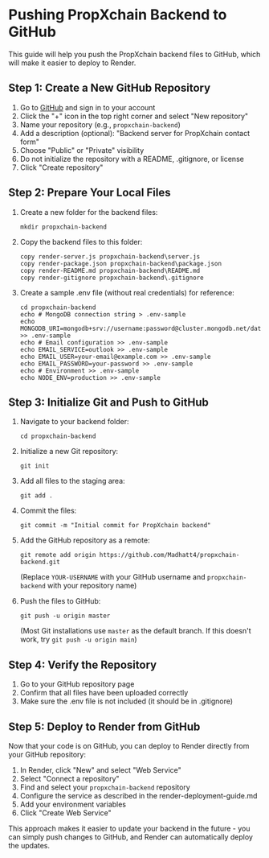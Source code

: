 # Pushing PropXchain Backend to GitHub

This guide will help you push the PropXchain backend files to GitHub, which will make it easier to deploy to Render.

## Step 1: Create a New GitHub Repository

1. Go to [GitHub](https://github.com) and sign in to your account
2. Click the "+" icon in the top right corner and select "New repository"
3. Name your repository (e.g., `propxchain-backend`)
4. Add a description (optional): "Backend server for PropXchain contact form"
5. Choose "Public" or "Private" visibility
6. Do not initialize the repository with a README, .gitignore, or license
7. Click "Create repository"

## Step 2: Prepare Your Local Files

1. Create a new folder for the backend files:
   ```
   mkdir propxchain-backend
   ```

2. Copy the backend files to this folder:
   ```
   copy render-server.js propxchain-backend\server.js
   copy render-package.json propxchain-backend\package.json
   copy render-README.md propxchain-backend\README.md
   copy render-gitignore propxchain-backend\.gitignore
   ```

3. Create a sample .env file (without real credentials) for reference:
   ```
   cd propxchain-backend
   echo # MongoDB connection string > .env-sample
   echo MONGODB_URI=mongodb+srv://username:password@cluster.mongodb.net/database >> .env-sample
   echo # Email configuration >> .env-sample
   echo EMAIL_SERVICE=outlook >> .env-sample
   echo EMAIL_USER=your-email@example.com >> .env-sample
   echo EMAIL_PASSWORD=your-password >> .env-sample
   echo # Environment >> .env-sample
   echo NODE_ENV=production >> .env-sample
   ```

## Step 3: Initialize Git and Push to GitHub

1. Navigate to your backend folder:
   ```
   cd propxchain-backend
   ```

2. Initialize a new Git repository:
   ```
   git init
   ```

3. Add all files to the staging area:
   ```
   git add .
   ```

4. Commit the files:
   ```
   git commit -m "Initial commit for PropXchain backend"
   ```

5. Add the GitHub repository as a remote:
   ```
   git remote add origin https://github.com/Madhatt4/propxchain-backend.git
   ```
   (Replace `YOUR-USERNAME` with your GitHub username and `propxchain-backend` with your repository name)

6. Push the files to GitHub:
   ```
   git push -u origin master
   ```
   (Most Git installations use `master` as the default branch. If this doesn't work, try `git push -u origin main`)

## Step 4: Verify the Repository

1. Go to your GitHub repository page
2. Confirm that all files have been uploaded correctly
3. Make sure the .env file is not included (it should be in .gitignore)

## Step 5: Deploy to Render from GitHub

Now that your code is on GitHub, you can deploy to Render directly from your GitHub repository:

1. In Render, click "New" and select "Web Service"
2. Select "Connect a repository"
3. Find and select your `propxchain-backend` repository
4. Configure the service as described in the render-deployment-guide.md
5. Add your environment variables
6. Click "Create Web Service"

This approach makes it easier to update your backend in the future - you can simply push changes to GitHub, and Render can automatically deploy the updates.
